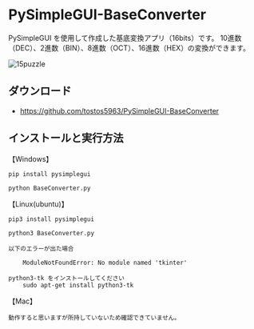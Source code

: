 # PySimpleGUI-BaseConverter

PySimpleGUI を使用して作成した基底変換アプリ（16bits）です。
10進数（DEC）、2進数（BIN）、8進数（OCT）、16進数（HEX）の変換ができます。

![15puzzle](https://user-images.githubusercontent.com/15520094/147867379-827b1f37-16f6-4607-8cf2-1779e7504b3a.gif)

ダウンロード
------------

* https://github.com/tostos5963/PySimpleGUI-BaseConverter


インストールと実行方法
----------------------

【Windows】

    pip install pysimplegui

    python BaseConverter.py

【Linux(ubuntu)】

    pip3 install pysimplegui

    python3 BaseConverter.py

    以下のエラーが出た場合    

        ModuleNotFoundError: No module named 'tkinter'

    python3-tk をインストールしてください
        sudo apt-get install python3-tk

【Mac】

    動作すると思いますが所持していないため確認できていません。


